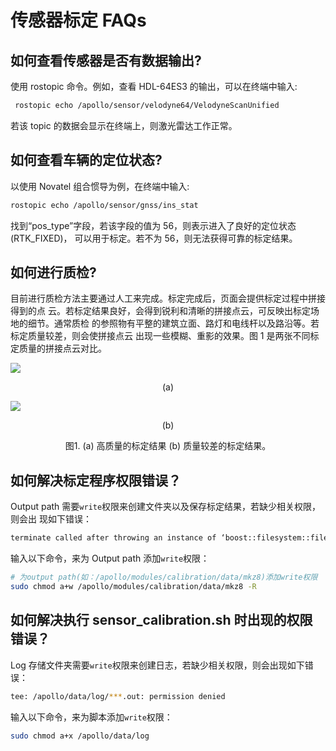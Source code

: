 # 传感器标定 FAQs

## 如何查看传感器是否有数据输出?

使用 rostopic 命令。例如，查看 HDL-64ES3 的输出，可以在终端中输入:

```bash
 rostopic echo /apollo/sensor/velodyne64/VelodyneScanUnified
```

若该 topic 的数据会显示在终端上，则激光雷达工作正常。

## 如何查看车辆的定位状态?

以使用 Novatel 组合惯导为例，在终端中输入:

```bash
rostopic echo /apollo/sensor/gnss/ins_stat
```

找到“pos_type”字段，若该字段的值为 56，则表示进入了良好的定位状态 (RTK_FIXED)，
可以用于标定。若不为 56，则无法获得可靠的标定结果。

## 如何进行质检?

目前进行质检方法主要通过人工来完成。标定完成后，页面会提供标定过程中拼接得到的点
云。若标定结果良好，会得到锐利和清晰的拼接点云，可反映出标定场地的细节。通常质检
的参照物有平整的建筑立面、路灯和电线杆以及路沿等。若标定质量较差，则会使拼接点云
出现一些模糊、重影的效果。图 1 是两张不同标定质量的拼接点云对比。

![](https://github.com/ApolloAuto/apollo/blob/r6.0.0/docs/quickstart/images/calibration/lidar_calibration/good_calib.png)

<p align="center">
(a)
</p>

![](https://github.com/ApolloAuto/apollo/blob/r6.0.0/docs/quickstart/images/calibration/lidar_calibration/poor_calib.png)

<p align="center">
(b)
</p>

<p align="center">
图1. (a) 高质量的标定结果 (b) 质量较差的标定结果。
</p>

## 如何解决标定程序权限错误？

Output path 需要`write`权限来创建文件夹以及保存标定结果，若缺少相关权限，则会出
现如下错误：

```bash
terminate called after throwing an instance of ‘boost::filesystem::filesystem_error’ what(): boost::filesystem::create_directories: permission denied: "***"
```

输入以下命令，来为 Output path 添加`write`权限：

```bash
# 为output path(如：/apollo/modules/calibration/data/mkz8)添加write权限
sudo chmod a+w /apollo/modules/calibration/data/mkz8 -R
```

## 如何解决执行 sensor_calibration.sh 时出现的权限错误？

Log 存储文件夹需要`write`权限来创建日志，若缺少相关权限，则会出现如下错误：

```bash
tee: /apollo/data/log/***.out: permission denied
```

输入以下命令，来为脚本添加`write`权限：

```bash
sudo chmod a+x /apollo/data/log
```
